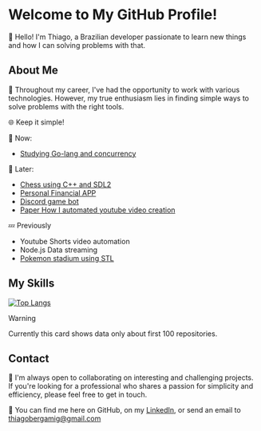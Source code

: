 # Welcome to My GitHub Profile!

👋 Hello! I'm Thiago, a Brazilian developer passionate to learn new things and how I can solving problems with that.

## About Me

🏢 Throughout my career, I've had the opportunity to work with various technologies. However, my true enthusiasm lies in finding simple ways to solve problems with the right tools.

🌐 Keep it simple!

💬 Now:

- [Studying Go-lang and concurrency](https://github.com/thiagobergami/go-studies)

💭 Later:

- [Chess using C++ and SDL2](#)
- [Personal Financial APP](#)
- [Discord game bot](#)
- [Paper How I automated youtube video creation](#)

💤 Previously
- Youtube Shorts video automation
- Node.js Data streaming
- [Pokemon stadium using STL](https://github.com/thiagobergami/pokemon-stadium)

## My Skills

[![Top Langs](https://github-readme-stats.vercel.app/api/top-langs/?username=thiagobergami)](https://github.com/anuraghazra/github-readme-stats)

> [!WARNING]
> Currently this card shows data only about first 100 repositories.

## Contact

🤝 I'm always open to collaborating on interesting and challenging projects. If you're looking for a professional who shares a passion for simplicity and efficiency, please feel free to get in touch.

💼 You can find me here on GitHub, on my [LinkedIn](https://www.linkedin.com/in/thiago-bergami-guedes/), or send an email to thiagobergamig@gmail.com